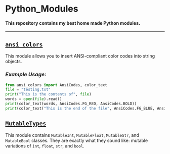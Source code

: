 # Python_Modules
#### This repository contains my best home made Python modules.

---

## [`ansi_colors`](ansi_colors.py)
This module allows you to insert ANSI-compliant color codes into string objects.   

### *Example Usage:*
```python
from ansi_colors import AnsiCodes, color_text
file = "testing.txt"
print("This is the contents of", file)
words = open(file).read()
print(color_text(words, AnsiCodes.FG_RED, AnsiCodes.BOLD))
print(color_text("This is the end of the file", AnsiCodes.FG_BLUE, AnsiCodes.ITALIC))
```

## [`MutableTypes`](MutableTypes.py)
This module contains `MutableInt`, `MutableFloat`, `MutableStr`, and `MutableBool` classes. They are exactly what they sound like: mutable variations of `int`, `float`, `str`, and `bool`.
